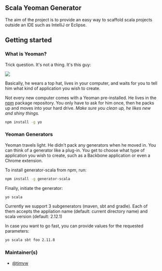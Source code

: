 ## Scala Yeoman Generator

The aim of the project is to provide an easy way to scaffold scala projects outside an IDE such as IntelliJ or Eclipse.

## Getting started

### What is Yeoman?

Trick question. It's not a thing. It's this guy:

![](http://i.imgur.com/JHaAlBJ.png)

Basically, he wears a top hat, lives in your computer, and waits for you to tell him what kind of application you wish to create.

Not every new computer comes with a Yeoman pre-installed. He lives in the [npm](https://npmjs.org) package repository. You only have to ask for him once, then he packs up and moves into your hard drive. *Make sure you clean up, he likes new and shiny things.*

```bash
npm install -g yo
```

### Yeoman Generators

Yeoman travels light. He didn't pack any generators when he moved in. You can think of a generator like a plug-in. You get to choose what type of application you wish to create, such as a Backbone application or even a Chrome extension.

To install generator-scala from npm, run:

```bash
npm install -g generator-scala
```

Finally, initiate the generator:

```bash
yo scala
```


Currently we support 3 subgenerators (maven, sbt and gradle). Each of them accepts the appliation name (default: current directory name) and scala version (default: 2.12.1)

In case you want to go fast, you can provide values for the requested parameters:

```bash
yo scala sbt foo 2.11.8
```


### Maintainer(s)
- [@timvw](https://github.com/timvw)
